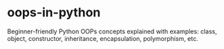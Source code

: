 # oops-in-python
Beginner-friendly Python OOPs concepts explained with examples: class, object, constructor, inheritance, encapsulation, polymorphism, etc.
